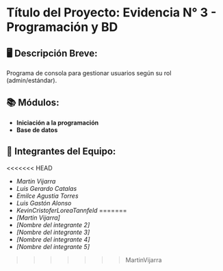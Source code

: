 # **Título del Proyecto: Evidencia N° 3 - Programación y BD**      

## 🖥️ Descripción Breve:   
Programa de consola para gestionar usuarios según su rol (admin/estándar).

## 📚 Módulos: 
- **Iniciación a la programación**
- **Base de datos**

## 👥  Integrantes del Equipo:

<<<<<<< HEAD
- _Martin Vijarra_
- _Luis Gerardo Catalas_
- _Emilce Agustia Torres_
- _Luis Gastón Alonso_
- _KevinCristoferLoreaTannfeld_
=======
- _[Martin Vijarra]_
- _[Nombre del integrante 2]_
- _[Nombre del integrante 3]_
- _[Nombre del integrante 4]_
- _[Nombre del integrante 5]_
>>>>>>> MartinVijarra
